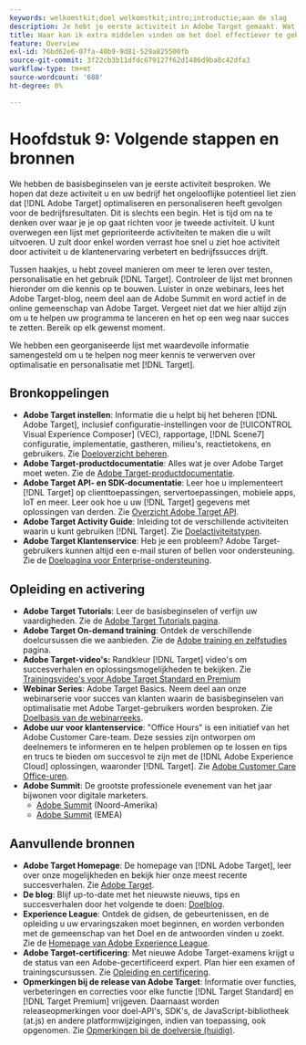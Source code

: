 ```yaml
---
keywords: welkomstkit;doel welkomstkit;intro;introductie;aan de slag
description: Je hebt je eerste activiteit in Adobe Target gemaakt. Wat nu? In dit artikel vindt u koppelingen naar aanvullende bronnen, trainingszelfstudies en 'Hoe kan ik'-video's.
title: Waar kan ik extra middelen vinden om het doel effectiever te gebruiken?
feature: Overview
exl-id: 76bd62e6-07fa-40b9-9d81-529a825500fb
source-git-commit: 3f22cb3b11dfdc679127f62d1486d9ba8c42dfa3
workflow-type: tm+mt
source-wordcount: '688'
ht-degree: 0%

---
```


# Hoofdstuk 9: Volgende stappen en bronnen

We hebben de basisbeginselen van je eerste activiteit besproken. We hopen dat deze activiteit u en uw bedrijf het ongelooflijke potentieel liet zien dat [!DNL Adobe Target] optimaliseren en personaliseren heeft gevolgen voor de bedrijfsresultaten. Dit is slechts een begin. Het is tijd om na te denken over waar je je op gaat richten voor je tweede activiteit. U kunt overwegen een lijst met geprioriteerde activiteiten te maken die u wilt uitvoeren. U zult door enkel worden verrast hoe snel u ziet hoe activiteit door activiteit u de klantenervaring verbetert en bedrijfssucces drijft.

Tussen haakjes, u hebt zoveel manieren om meer te leren over testen, personalisatie en het gebruik [!DNL Target]. Controleer de lijst met bronnen hieronder om die kennis op te bouwen. Luister in onze webinars, lees het Adobe Target-blog, neem deel aan de Adobe Summit en word actief in de online gemeenschap van Adobe Target. Vergeet niet dat we hier altijd zijn om u te helpen uw programma te lanceren en het op een weg naar succes te zetten. Bereik op elk gewenst moment.

We hebben een georganiseerde lijst met waardevolle informatie samengesteld om u te helpen nog meer kennis te verwerven over optimalisatie en personalisatie met [!DNL Target].

## Bronkoppelingen

* **Adobe Target instellen**: Informatie die u helpt bij het beheren [!DNL Adobe Target], inclusief configuratie-instellingen voor de [!UICONTROL Visual Experience Composer] (VEC), rapportage, [!DNL Scene7] configuratie, implementatie, gastheren, milieu&#39;s, reactietokens, en gebruikers. Zie [Doeloverzicht beheren](/help/main/administrating-target/administrating-target.md).
* **Adobe Target-productdocumentatie**: Alles wat je over Adobe Target moet weten. Zie de [Adobe Target-productdocumentatie](https://experienceleague.adobe.com/docs/target/using/target-home.html).
* **Adobe Target API- en SDK-documentatie**: Leer hoe u implementeert [!DNL Target] op clienttoepassingen, servertoepassingen, mobiele apps, IoT en meer. Leer ook hoe u uw [!DNL Target] gegevens met oplossingen van derden. Zie [Overzicht Adobe Target API](/help/main/api/api-overview.md).
* **Adobe Target Activity Guide**: Inleiding tot de verschillende activiteiten waarin u kunt gebruiken [!DNL Target]. Zie [Doelactiviteitstypen](/help/main/c-activities/target-activities-guide.md).
* **Adobe Target Klantenservice**: Heb je een probleem? Adobe Target-gebruikers kunnen altijd een e-mail sturen of bellen voor ondersteuning. Zie de [Doelpagina voor Enterprise-ondersteuning](https://helpx.adobe.com/contact/enterprise-support.ec.html#target).

## Opleiding en activering

* **Adobe Target Tutorials**: Leer de basisbeginselen of verfijn uw vaardigheden. Zie de [Adobe Target Tutorials pagina](https://experienceleague.adobe.com/docs/target-learn/tutorials/overview.html).
* **Adobe Target On-demand training**: Ontdek de verschillende doelcursussen die we aanbieden. Zie de [Adobe training en zelfstudies](https://helpx.adobe.com/learning.html?promoid=KAUDK) pagina.
* **Adobe Target-video&#39;s:** Randkleur [!DNL Target] video&#39;s om succesverhalen en oplossingsmogelijkheden te bekijken. Zie [Trainingsvideo&#39;s voor Adobe Target Standard en Premium](/help/main/c-intro/target-standard-premium-training-videos.md)
* **Webinar Series**: Adobe Target Basics. Neem deel aan onze webinarserie voor succes van klanten waarin de basisbeginselen van optimalisatie met Adobe Target-gebruikers worden besproken. Zie [Doelbasis van de webinarreeks](/help/main/cmp-resources-and-contact-information.md#concept_11902FAC95C64479AABE020557A7EEE4).
* **Adobe uur voor klantenservice**: &quot;Office Hours&quot; is een initiatief van het Adobe Customer Care-team. Deze sessies zijn ontworpen om deelnemers te informeren en te helpen problemen op te lossen en tips en trucs te bieden om succesvol te zijn met de [!DNL Adobe Experience Cloud] oplossingen, waaronder [!DNL Target]. Zie [Adobe Customer Care Office-uren](/help/main/cmp-resources-and-contact-information.md#concept_58EA30379D3B48C4848BA2A8C464A5B7).
* **Adobe Summit**: De grootste professionele evenement van het jaar bijwonen voor digitale marketers.
   * [Adobe Summit](https://summit.adobe.com/na/) (Noord-Amerika)
   * [Adobe Summit](https://summit-emea.adobe.com/emea/) (EMEA)

## Aanvullende bronnen

* **Adobe Target Homepage**: De homepage van [!DNL Adobe Target], leer over onze mogelijkheden en bekijk hier onze meest recente succesverhalen. Zie [Adobe Target](https://www.adobe.com/marketing/target.html).
* **De blog**: Blijf up-to-date met het nieuwste nieuws, tips en succesverhalen door het volgende te doen: [Doelblog](https://blog.adobe.com/en/2020/07/29/adobe-target-announces-enhanced-analytics-measurement-for-ai-powered-testing-and-personalization.html#gs.di9df5).
* **Experience League**: Ontdek de gidsen, de gebeurtenissen, en de opleiding u uw ervaringszaken moet beginnen, en worden verbonden met de gemeenschap van het Doel en de antwoorden vinden u zoekt. Zie de [Homepage van Adobe Experience League](https://experienceleague.adobe.com/#home).
* **Adobe Target-certificering**: Met nieuwe Adobe Target-examens krijgt u de status van een Adobe-gecertificeerd expert. Plan hier een examen of trainingscursussen. Zie [Opleiding en certificering](/help/main/c-intro/training-and-certification.md).
* **Opmerkingen bij de release van Adobe Target**: Informatie over functies, verbeteringen en correcties voor elke functie [!DNL Target Standard] en [!DNL Target Premium] vrijgeven. Daarnaast worden releaseopmerkingen voor doel-API&#39;s, SDK&#39;s, de JavaScript-bibliotheek (at.js) en andere platformwijzigingen, indien van toepassing, ook opgenomen. Zie [Opmerkingen bij de doelversie (huidig)](/help/main/r-release-notes/release-notes.md).
